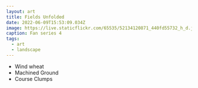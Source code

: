 ```yaml
---
layout: art
title: Fields Unfolded
date: 2022-06-09T15:53:09.034Z
image: https://live.staticflickr.com/65535/52134120871_440fd55732_h_d.jpg
caption: Fan series 4
tags:
  - art
  - landscape
---
```

* Wind wheat
* Machined Ground
* Course Clumps